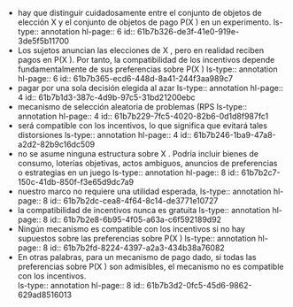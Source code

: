 - hay que distinguir cuidadosamente  entre  el  conjunto  de  objetos  de  elección  X y  el  conjunto  de  objetos  de  pago P(X ) en un experimento.
  ls-type:: annotation
  hl-page:: 6
  id:: 61b7b326-de3f-41e0-919e-3de5f5b11700
- Los sujetos anuncian las elecciones de X , pero en realidad reciben  pagos  en  P(X ).  Por  tanto,  la  compatibilidad  de  los  incentivos  depende  fundamentalmente de    sus    preferencias    sobre    P(X )
  ls-type:: annotation
  hl-page:: 6
  id:: 61b7b365-ecd6-448d-8a41-244f3aa989c7
- pagar por una sola decisión elegida al azar 
  ls-type:: annotation
  hl-page:: 4
  id:: 61b7b1d3-387c-4d9b-97c5-31bd21200ebc
- mecanismo de selección aleatoria de problemas (RPS
  ls-type:: annotation
  hl-page:: 4
  id:: 61b7b229-7fc5-4020-82b6-0d1d8f987fc1
- será compatible con los incentivos, lo que significa que evitará tales distorsiones
  ls-type:: annotation
  hl-page:: 4
  id:: 61b7b246-1ba9-47a8-a2d2-82b9c16dc509
- no  se  asume  ninguna  estructura   sobre   X .   Podría   incluir   bienes   de   consumo,   loterías   objetivas,   actos   ambiguos,  anuncios  de  preferencias  o  estrategias  en  un  juego
  ls-type:: annotation
  hl-page:: 8
  id:: 61b7b2c7-150c-41db-850f-f3e65d9dc7a9
- nuestro   marco   no   requiere   una   utilidad   esperada,
  ls-type:: annotation
  hl-page:: 8
  id:: 61b7b2dc-cea8-4f64-8c14-de3771e10727
- la  compatibilidad  de  incentivos  nunca  es  gratuita
  ls-type:: annotation
  hl-page:: 8
  id:: 61b7b2e8-6b95-4f05-a63a-c6f592189d92
- Ningún  mecanismo  es  compatible  con  los  incentivos  si  no  hay  supuestos  sobre  las  preferencias sobre P(X )
  ls-type:: annotation
  hl-page:: 8
  id:: 61b7b2fd-8224-4397-a2a3-434b38a76082
- En otras palabras, para un mecanismo de pago dado, si todas las preferencias   sobre   P(X  )  son   admisibles,   el   mecanismo   no   es   compatible   con   los   incentivos.  
  ls-type:: annotation
  hl-page:: 8
  id:: 61b7b3d2-0fc5-45d6-9862-629ad8516013